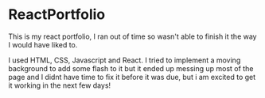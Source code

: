 # ReactPortfolio

This is my react portfolio, I ran out of time so wasn't able to finish it the way I would have liked to.

I used HTML, CSS, Javascript and React. I tried to implement a moving background to add some flash to it but it ended up messing up most of the page and I didnt have time to fix it before it was due, but i am excited to get it working in the next few days!
